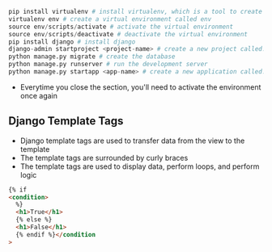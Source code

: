 ```python
pip install virtualenv # install virtualenv, which is a tool to create isolated Python environments
virtualenv env # create a virtual environment called env
source env/scripts/activate # activate the virtual environment
source env/scripts/deactivate # deactivate the virtual environment
pip install django # install django
django-admin startproject <project-name> # create a new project called...
python manage.py migrate # create the database
python manage.py runserver # run the development server
python manage.py startapp <app-name> # create a new application called...
```

- Everytime you close the section, you'll need to activate the environment once again

## Django Template Tags

- Django template tags are used to transfer data from the view to the template
- The template tags are surrounded by curly braces
- The template tags are used to display data, perform loops, and perform logic

```html
{% if
<condition>
  %}
  <h1>True</h1>
  {% else %}
  <h1>False</h1>
  {% endif %}</condition
>
```
